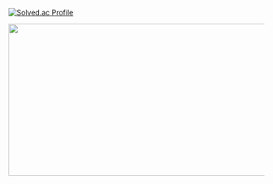 <!---
MaDoKaLiF/MaDoKaLiF is a ✨ special ✨ repository because its `README.md` (this file) appears on your GitHub profile.
You can click the Preview link to take a look at your changes.
--->
[![Solved.ac Profile](http://mazassumnida.wtf/api/v2/generate_badge?boj=gudwls5789)](https://solved.ac/gudwls5789/)

<a href="https://www.gitanimals.org/en_US?utm_medium=image&utm_source=MaDoKaLiF&utm_content=farm">
<img
  src="https://render.gitanimals.org/farms/MaDoKaLiF"
  width="600"
  height="300"
/>
</a>
